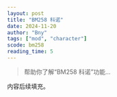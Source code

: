 ```yaml
---
layout: post
title: "BM258 科诺"
date: 2024-11-20
author: "Bny"
tags: ["mod", "character"]
scode: bm258
reading_time: 5
---
```


> 帮助你了解“BM258 科诺”功能...

内容后续填充。
